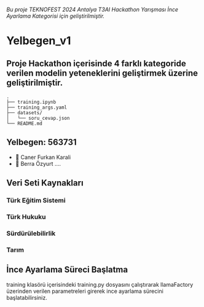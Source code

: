 *Bu proje TEKNOFEST 2024 Antalya T3AI Hackathon Yarışması İnce Ayarlama Kategorisi için geliştirilmiştir.*

# Yelbegen_v1
## Proje Hackathon içerisinde 4 farklı kategoride verilen modelin yeteneklerini geliştirmek üzerine geliştirilmiştir.

````
.
├── training.ipynb
├── training_args.yaml
├── datasets/
│   └── soru_cevap.json
└── README.md
````

## Yelbegen: 563731
- 👤 Caner Furkan Karali 
- 👤 Berra Özyurt
....


## Veri Seti Kaynakları
### Türk Eğitim Sistemi
### Türk Hukuku
### Sürdürülebilirlik
### Tarım

## İnce Ayarlama Süreci Başlatma
training klasörü içerisindeki training.py dosyasını çalıştırarak llamaFactory üzerinden verilen parametreleri girerek ince ayarlama sürecini başlatabilirsiniz. 

